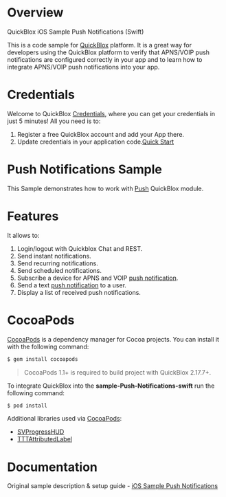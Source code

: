 # Overview
QuickBlox iOS Sample Push Notifications (Swift)

This is a code sample for [QuickBlox](https://quickblox.com) platform. It is a great way for developers using the QuickBlox platform to verify that APNS/VOIP push notifications are configured correctly in your app and to learn how to integrate APNS/VOIP push notifications into your app.

# Credentials

Welcome to QuickBlox [Credentials](https://docs.quickblox.com/docs/ios-quick-start), where you can get your credentials in just 5 minutes! All you need is to:

1. Register a free QuickBlox account and add your App there.
2. Update credentials in your application code.[Quick Start](https://docs.quickblox.com/docs/ios-quick-start)

# Push Notifications Sample

This Sample demonstrates how to work with [Push](https://docs.quickblox.com/docs/ios-push-notifications) QuickBlox module. 

# Features

It allows to:

1. Login/logout with Quickblox Chat and REST.
2. Send instant notifications.
3. Send recurring notifications.
4. Send scheduled notifications.
5. Subscribe a device for APNS and VOIP [push notification](https://docs.quickblox.com/docs/ios-push-notifications).
6. Send a text [push notification](https://docs.quickblox.com/docs/ios-push-notifications) to a user.
7. Display a list of received push notifications.


# CocoaPods

[CocoaPods](https://cocoapods.org) is a dependency manager for Cocoa projects. You can install it with the following command:

```bash
$ gem install cocoapods
```

> CocoaPods 1.1+ is required to build project with QuickBlox 2.17.7+.

To integrate QuickBlox into the **sample-Push-Notifications-swift** run the following command:

```bash
$ pod install
```
Additional libraries used via [CocoaPods](https://cocoapods.org):

* [SVProgressHUD](https://github.com/TransitApp/SVProgressHUD.git/)
* [TTTAttributedLabel](https://github.com/TTTAttributedLabel/TTTAttributedLabel.git)

# Documentation

Original sample description & setup guide - [iOS Sample Push Notifications](https://docs.quickblox.com/docs/ios-push-notifications)
